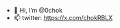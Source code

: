 - 👋 Hi, I’m @0chok
- 📫 twitter: https://x.com/chokRBLX

<!---
0chok/0chok is a ✨ special ✨ repository because its `README.md` (this file) appears on your GitHub profile.
You can click the Preview link to take a look at your changes.
--->
